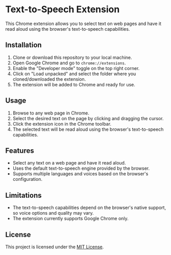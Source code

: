 # Text-to-Speech Extension

This Chrome extension allows you to select text on web pages and have it read aloud using the browser's text-to-speech capabilities.

## Installation

1. Clone or download this repository to your local machine.
2. Open Google Chrome and go to `chrome://extensions`.
3. Enable the "Developer mode" toggle on the top right corner.
4. Click on "Load unpacked" and select the folder where you cloned/downloaded the extension.
5. The extension will be added to Chrome and ready for use.

## Usage

1. Browse to any web page in Chrome.
2. Select the desired text on the page by clicking and dragging the cursor.
3. Click the extension icon in the Chrome toolbar.
4. The selected text will be read aloud using the browser's text-to-speech capabilities.

## Features

- Select any text on a web page and have it read aloud.
- Uses the default text-to-speech engine provided by the browser.
- Supports multiple languages and voices based on the browser's configuration.

## Limitations

- The text-to-speech capabilities depend on the browser's native support, so voice options and quality may vary.
- The extension currently supports Google Chrome only.

## License

This project is licensed under the [MIT License](LICENSE).
